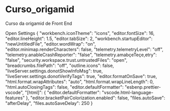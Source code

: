 # Curso_origamid
Curso da origamid de Front End

Open Settings
{
  "workbench.iconTheme": "icons",
  "editor.fontSize": 16,
  "editor.lineHeight": 1.5,
  "editor.tabSize": 2,
  "workbench.startupEditor": "newUntitledFile",
  "editor.wordWrap": "on",
  "editor.minimap.renderCharacters": false,
  "telemetry.telemetryLevel": "off",
  "telemetry.anableCrashReporter": "false",
  "telemetry.amabçeTeçe,etry": "false",
  "security.workspace.trust.untrustedFiles": "open",
  "breadcrumbs.filePath": "off",
  "outline.icons": false,
  "liveServer.settings.donotShowInfoMsg": true,
  "liveServer.settings.donotVerifyTags": true,
  "editor.formatOnSave": true,
  "html.format.wrapAttributes": "auto",
  "html.format.wrapLineLength": 0,
  "html.autoClosingTags": false,
  "editor.defaultFormatter": "esbenp.prettier-vscode",
  "[html]": {
    "editor.defaultFormatter": "vscode.html-language-features"
  },
  "editor.bracketPairColorization.enabled": false,
  "files.autoSave": "afterDelay",
  "files.autoSaveDelay": 250
}
